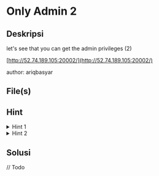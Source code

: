 # Only Admin 2

## Deskripsi

let's see that you can get the admin privileges (2)

[http://52.74.189.105:20002/](http://52.74.189.105:20002/)

author: ariqbasyar

## File(s)

## Hint

<details> 
    <summary>Hint 1</summary>
    <p>base64</p>
</details>

<details> 
    <summary>Hint 2</summary>
    <p>Eyeyeyey</p>
</details>

## Solusi

// Todo
